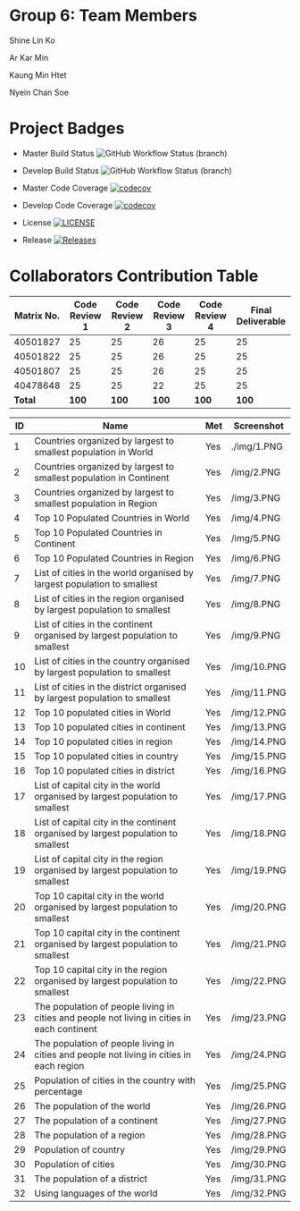 # Group 6: Team Members

Shine Lin Ko

Ar Kar Min

Kaung Min Htet

Nyein Chan Soe

# Project Badges

- Master Build Status ![GitHub Workflow Status (branch)](https://img.shields.io/github/workflow/status/Jsane001/G6-DevOps/A_workflow_for_DevOps_Coursework/master?style=flat=appveyor)

- Develop Build Status ![GitHub Workflow Status (branch)](https://img.shields.io/github/workflow/status/Jsane001/G6-DevOps/A_workflow_for_DevOps_Coursework/develop?style=flat=appveyor)

- Master Code Coverage [![codecov](https://codecov.io/gh/jsane001/G6-devops/branch/master/graph/badge.svg?token=CUKU1X6KS7)](https://codecov.io/gh/jsane001/G6-devops)

- Develop Code Coverage [![codecov](https://codecov.io/gh/jsane001/G6-devops/branch/develop/graph/badge.svg?token=CUKU1X6KS7)](https://codecov.io/gh/jsane001/G6-devops)

- License [![LICENSE](https://img.shields.io/github/license/Jsane001/G6-DevOps.svg?style=flat-square)](https://github.com/Jsane001/G6-DevOps/blob/master/LICENSE)

- Release [![Releases](https://img.shields.io/github/release/Jsane001/G6-DevOps/all.svg?style=flat-square)](https://github.com/Jsane001/G6-DevOps/releases)

# Collaborators Contribution Table

| Matrix No. | Code Review 1 | Code Review 2 | Code Review 3 | Code Review 4 | Final Deliverable |
|------------|---------------|---------------|---------------|---------------|-------------------|
| 40501827   | 25            | 25            | 26            | 25            | 25                |
| 40501822   | 25            | 25            | 26            | 25            | 25                |
| 40501807   | 25            | 25            | 26            | 25            | 25                |
| 40478648   | 25            | 25            | 22            | 25            | 25                |
| **Total**  | **100**       | **100**       | **100**       | **100**       | **100**           |

| ID  | Name                             | Met | Screenshot  |
|-----|----------------------------------|-----|-------------|
| 1   | Countries organized by largest to smallest population in World | Yes | ./img/1.PNG  |
| 2   | Countries organized by largest to smallest population in Continent | Yes | /img/2.PNG  |
| 3   | Countries organized by largest to smallest population in Region | Yes | /img/3.PNG  |
| 4   | Top 10 Populated Countries in World | Yes | /img/4.PNG  |
| 5   | Top 10 Populated Countries in Continent  | Yes | /img/5.PNG  |
| 6   | Top 10 Populated Countries in Region | Yes | /img/6.PNG  |
| 7   | List of cities in the world organised by largest population to smallest | Yes | /img/7.PNG  |
| 8   | List of cities in the region organised by largest population to smallest | Yes | /img/8.PNG  |
| 9   | List of cities in the continent organised by largest population to smallest | Yes | /img/9.PNG  |
| 10  | List of cities in the country organised by largest population to smallest | Yes | /img/10.PNG |
| 11  | List of cities in the district organised by largest population to smallest | Yes | /img/11.PNG |
| 12  | Top 10 populated cities in World | Yes | /img/12.PNG |
| 13  | Top 10 populated cities in continent | Yes | /img/13.PNG |
| 14  | Top 10 populated cities in region | Yes | /img/14.PNG |
| 15  |Top 10 populated cities in country | Yes | /img/15.PNG |
| 16  | Top 10 populated cities in district | Yes | /img/16.PNG |
| 17  | List of capital city in the world organised by largest population to smallest | Yes | /img/17.PNG |
| 18  | List of capital city in the continent organised by largest population to smallest | Yes | /img/18.PNG |
| 19  | List of capital city in the region organised by largest population to smallest | Yes | /img/19.PNG |
| 20  | Top 10 capital city in the world organised by largest population to smallest | Yes | /img/20.PNG |
| 21  | Top 10 capital city in the continent organised by largest population to smallest | Yes | /img/21.PNG |
| 22  | Top 10 capital city in the region organised by largest population to smallest | Yes | /img/22.PNG |
| 23  | The population of people living in cities and people not living in cities in each continent | Yes | /img/23.PNG |
| 24  | The population of people living in cities and people not living in cities in each region | Yes | /img/24.PNG |
| 25  | Population of cities in the country with percentage | Yes | /img/25.PNG |
| 26  | The population of the world | Yes | /img/26.PNG |
| 27  | The population of a continent | Yes | /img/27.PNG |
| 28  | The population of a region | Yes | /img/28.PNG |
| 29  | Population of country | Yes | /img/29.PNG |
| 30  | Population of cities | Yes | /img/30.PNG |
| 31  | The population of a district | Yes | /img/31.PNG |
| 32  | Using languages of the world | Yes | /img/32.PNG |
